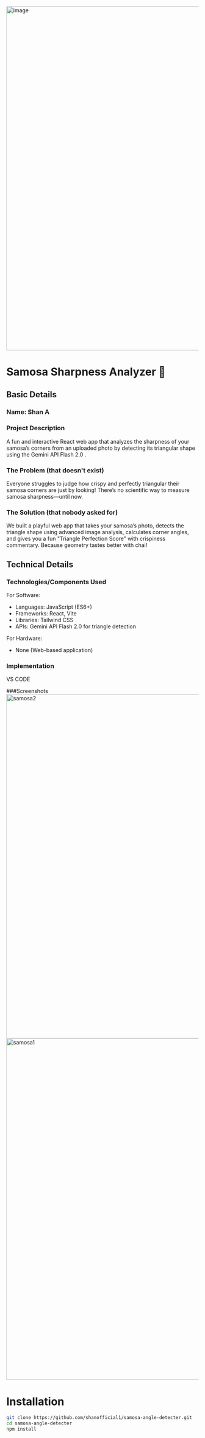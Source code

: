 <img width="1885" height="901" alt="image" src="https://github.com/user-attachments/assets/43e41417-cb00-4dce-a8f0-7558b62e6d20" />

# Samosa Sharpness Analyzer 🎯

## Basic Details
###  Name: Shan A



### Project Description
A fun and interactive React web app that analyzes the sharpness of your samosa’s corners from an uploaded photo by detecting its triangular shape using the Gemini API Flash 2.0 .

### The Problem (that doesn't exist)
Everyone struggles to judge how crispy and perfectly triangular their samosa corners are just by looking! There’s no scientific way to measure samosa sharpness—until now.

### The Solution (that nobody asked for)
We built a playful web app that takes your samosa’s photo, detects the triangle shape using advanced image analysis, calculates corner angles, and gives you a fun "Triangle Perfection Score" with crispiness commentary. Because geometry tastes better with chai!

## Technical Details
### Technologies/Components Used

For Software:
- Languages: JavaScript (ES6+)
- Frameworks: React, Vite
- Libraries:  Tailwind CSS
- APIs: Gemini API Flash 2.0 for triangle detection

For Hardware:
- None (Web-based application)

### Implementation
VS CODE

###Screenshots
<img width="1875" height="901" alt="samosa2" src="https://github.com/user-attachments/assets/861ed8b5-3e85-41d4-b7f3-a8f0c920ba76" />
<img width="1845" height="894" alt="samosa1" src="https://github.com/user-attachments/assets/30933aa7-0ef5-40c7-80c4-c84a6c2846d4" />



# Installation
```bash
git clone https://github.com/shanofficial1/samosa-angle-detecter.git
cd samosa-angle-detecter
npm install
